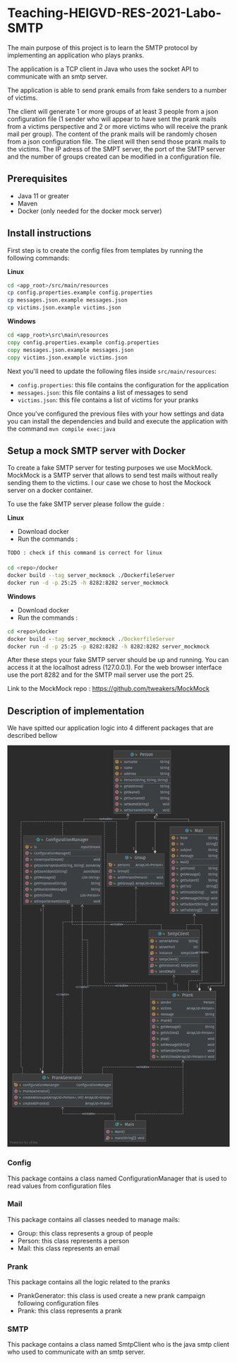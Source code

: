 # Teaching-HEIGVD-RES-2021-Labo-SMTP

The main purpose of this project is to learn the SMTP protocol by implementing an application who plays pranks.

The application is a TCP client in Java who uses the socket API to communicate with an smtp server.

The application is able to send prank emails from fake senders to a number of victims.

The client will generate 1 or more groups of at least 3 people from a json configuration file (1 sender who will appear to have sent the prank mails from a victims perspective and 2 or more victims who will receive the prank mail per group). The content of the prank mails will be randomly chosen from a json configuration file. The client will then send those prank mails to the victims. The IP adress of the SMPT server, the port of the SMTP server and the number of groups created can be modified in a configuration file.

## Prerequisites

* Java 11 or greater
* Maven
* Docker (only needed for the docker mock server)

## Install instructions

First step is to create the config files from templates by running the following commands:

__Linux__

```bash
cd <app_root>/src/main/resources
cp config.properties.example config.properties
cp messages.json.example messages.json
cp victims.json.example victims.json
```

__Windows__

```bat
cd <app_root>\src\main\resources
copy config.properties.example config.properties
copy messages.json.example messages.json
copy victims.json.example victims.json
```



Next you'll need to update the following files inside `src/main/resources`:

* `config.properties`: this file contains the configuration for the application
* `messages.json`: this file contains a list of messages to send
* `victims.json`: this file contains a list of victims for your pranks

Once you've configured the previous files with your how settings and data you can install the dependencies  and build and execute the application with the command `mvn compile exec:java`



## Setup a mock SMTP server with Docker

To create a fake SMTP server for testing purposes we use MockMock. MockMock is a SMTP server that allows to send test mails without really sending them to the victims. I our case we chose to host the Mockock server on a docker container. 

To use the fake SMTP server please follow the guide :


__Linux__
* Download docker
* Run the commands :
```bash
TODO : check if this command is correct for linux

cd <repo>/docker
docker build --tag server_mockmock ./DockerfileServer
docker run -d -p 25:25 -h 8282:8282 server_mockmock
```

__Windows__

* Download docker
* Run the commands :
```bat
cd <repo>\docker
docker build --tag server_mockmock ./DockerfileServer
docker run -d -p 25:25 -p 8282:8282 -h 8282:8282 server_mockmock
```
After these steps your fake SMTP server should be up and running. You can access it at the localhost adress (127.0.0.1). For the web browser interface use the port 8282 and for the SMTP mail server use the port 25.

Link to the MockMock repo : https://github.com/tweakers/MockMock

## Description of implementation

We have spitted our application logic into 4 different packages that are described bellow

![class diagram](./figures/class_diagram.png)

### Config

This package contains a class named ConfigurationManager that is used to read values from configuration files

### Mail

This package contains all classes needed to manage mails:

* Group: this class represents a group of people
* Person: this class represents a person
* Mail: this class represents an email

### Prank

This package contains all the logic related to the pranks

* PrankGenerator: this class is used create a new prank campaign following configuration files
* Prank: this class represents a prank



### SMTP

This package contains a class named SmtpClient who is the java smtp client who used to communicate with an smtp server.

